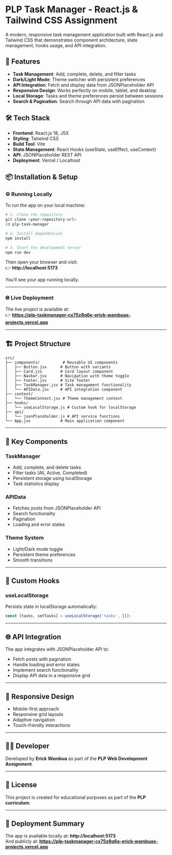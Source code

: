 # PLP Task Manager - React.js & Tailwind CSS Assignment

A modern, responsive task management application built with React.js and Tailwind CSS that demonstrates component architecture, state management, hooks usage, and API integration.

## 🚀 Features

- **Task Management**: Add, complete, delete, and filter tasks
- **Dark/Light Mode**: Theme switcher with persistent preferences
- **API Integration**: Fetch and display data from JSONPlaceholder API
- **Responsive Design**: Works perfectly on mobile, tablet, and desktop
- **Local Storage**: Tasks and theme preferences persist between sessions
- **Search & Pagination**: Search through API data with pagination

## 🛠️ Tech Stack

- **Frontend**: React.js 18, JSX
- **Styling**: Tailwind CSS
- **Build Tool**: Vite
- **State Management**: React Hooks (useState, useEffect, useContext)
- **API**: JSONPlaceholder REST API
- **Deployment**: Vercel / Localhost

## 📦 Installation & Setup

### ⚙️ Running Locally

To run the app on your local machine:

```bash
# 1. Clone the repository
git clone <your-repository-url>
cd plp-task-manager

# 2. Install dependencies
npm install

# 3. Start the development server
npm run dev
```

Then open your browser and visit:  
👉 **http://localhost:5173**

You’ll see your app running locally.

---

### 🌐 Live Deployment

The live project is available at:  
👉 **https://plp-taskmanager-cx75z8q6e-erick-wambuas-projects.vercel.app**

---

## 🏗️ Project Structure

```
src/
├── components/          # Reusable UI components
│   ├── Button.jsx      # Button with variants
│   ├── Card.jsx        # Card layout component
│   ├── Navbar.jsx      # Navigation with theme toggle
│   ├── Footer.jsx      # Site footer
│   ├── TaskManager.jsx # Task management functionality
│   └── APIData.jsx     # API integration component
├── context/
│   └── ThemeContext.jsx # Theme management context
├── hooks/
│   └── useLocalStorage.js # Custom hook for localStorage
├── api/
│   └── jsonPlaceholder.js # API service functions
└── App.jsx             # Main application component
```

---

## 🎯 Key Components

### TaskManager
- Add, complete, and delete tasks  
- Filter tasks (All, Active, Completed)  
- Persistent storage using localStorage  
- Task statistics display  

### APIData
- Fetches posts from JSONPlaceholder API  
- Search functionality  
- Pagination  
- Loading and error states  

### Theme System
- Light/Dark mode toggle  
- Persistent theme preferences  
- Smooth transitions  

---

## 🔧 Custom Hooks

### useLocalStorage
Persists state in localStorage automatically:

```jsx
const [tasks, setTasks] = useLocalStorage('tasks', []);
```

---

## 🌐 API Integration

The app integrates with JSONPlaceholder API to:
- Fetch posts with pagination  
- Handle loading and error states  
- Implement search functionality  
- Display API data in a responsive grid  

---

## 📱 Responsive Design

- Mobile-first approach  
- Responsive grid layouts  
- Adaptive navigation  
- Touch-friendly interactions  

---

## 👨‍💻 Developer

Developed by **Erick Wambua** as part of the **PLP Web Development Assignment**.

---

## 📝 License

This project is created for educational purposes as part of the **PLP curriculum**.

---

## 🚀 Deployment Summary

The app is available locally at: **http://localhost:5173**  
And publicly at: **https://plp-taskmanager-cx75z8q6e-erick-wambuas-projects.vercel.app**
